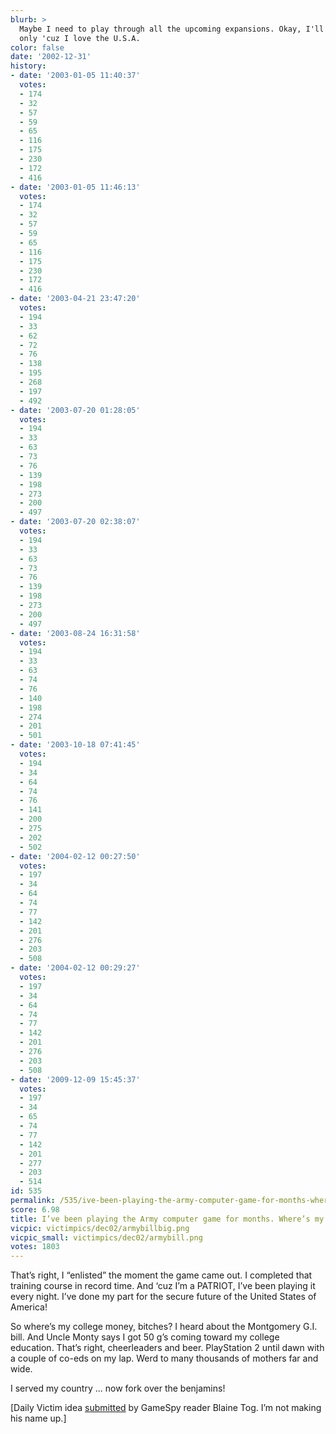 ```yaml
---
blurb: >
  Maybe I need to play through all the upcoming expansions. Okay, I'll do it. But
  only 'cuz I love the U.S.A.
color: false
date: '2002-12-31'
history:
- date: '2003-01-05 11:40:37'
  votes:
  - 174
  - 32
  - 57
  - 59
  - 65
  - 116
  - 175
  - 230
  - 172
  - 416
- date: '2003-01-05 11:46:13'
  votes:
  - 174
  - 32
  - 57
  - 59
  - 65
  - 116
  - 175
  - 230
  - 172
  - 416
- date: '2003-04-21 23:47:20'
  votes:
  - 194
  - 33
  - 62
  - 72
  - 76
  - 138
  - 195
  - 268
  - 197
  - 492
- date: '2003-07-20 01:28:05'
  votes:
  - 194
  - 33
  - 63
  - 73
  - 76
  - 139
  - 198
  - 273
  - 200
  - 497
- date: '2003-07-20 02:38:07'
  votes:
  - 194
  - 33
  - 63
  - 73
  - 76
  - 139
  - 198
  - 273
  - 200
  - 497
- date: '2003-08-24 16:31:58'
  votes:
  - 194
  - 33
  - 63
  - 74
  - 76
  - 140
  - 198
  - 274
  - 201
  - 501
- date: '2003-10-18 07:41:45'
  votes:
  - 194
  - 34
  - 64
  - 74
  - 76
  - 141
  - 200
  - 275
  - 202
  - 502
- date: '2004-02-12 00:27:50'
  votes:
  - 197
  - 34
  - 64
  - 74
  - 77
  - 142
  - 201
  - 276
  - 203
  - 508
- date: '2004-02-12 00:29:27'
  votes:
  - 197
  - 34
  - 64
  - 74
  - 77
  - 142
  - 201
  - 276
  - 203
  - 508
- date: '2009-12-09 15:45:37'
  votes:
  - 197
  - 34
  - 65
  - 74
  - 77
  - 142
  - 201
  - 277
  - 203
  - 514
id: 535
permalink: /535/ive-been-playing-the-army-computer-game-for-months-wheres-my-money-for-college/
score: 6.98
title: I’ve been playing the Army computer game for months. Where’s my money for college?
vicpic: victimpics/dec02/armybillbig.png
vicpic_small: victimpics/dec02/armybill.png
votes: 1803
---
```


That’s right, I “enlisted” the moment the game came out. I completed
that training course in record time. And ‘cuz I’m a PATRIOT, I’ve been
playing it every night. I’ve done my part for the secure future of the
United States of America!

So where’s my college money, bitches? I heard about the Montgomery G.I.
bill. And Uncle Monty says I got 50 g’s coming toward my college
education. That’s right, cheerleaders and beer. PlayStation 2 until dawn
with a couple of co-eds on my lap. Werd to many thousands of mothers far
and wide.

I served my country ... now fork over the benjamins!

\[Daily Victim idea [submitted](mailto:feedback@gamespy.com) by GameSpy
reader Blaine Tog. I’m not making his name up.\]